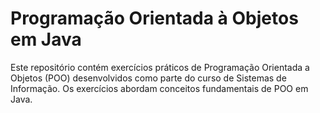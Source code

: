 # Programação Orientada à Objetos em Java
Este repositório contém exercícios práticos de Programação Orientada a Objetos (POO) desenvolvidos como parte do curso de Sistemas de Informação. Os exercícios abordam conceitos fundamentais de POO em Java. 
